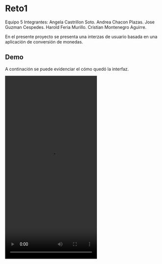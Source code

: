 # Reto1

Equipo 5
Integrantes:
Angela Castrillon Soto.
Andrea Chacon Plazas.
Jose Guzman Cespedes.
Harold Feria Murillo.
Cristian Montenegro Aguirre.

En el presente proyecto se presenta una interzas de usuario basada en una aplicación de conversión de monedas. 

## Demo

A continación se puede evidenciar el cómo quedó la interfaz.

<video src="VideoDemo.mp4" width="300" height="600" ></video>
